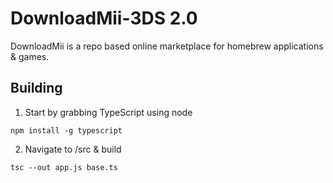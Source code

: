 # DownloadMii-3DS 2.0
DownloadMii is a repo based online marketplace for homebrew applications & games.


## Building
1. Start by grabbing TypeScript using node
```
npm install -g typescript
```
2. Navigate to /src & build
```
tsc --out app.js base.ts
```
